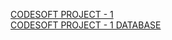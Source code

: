 [CODESOFT PROJECT - 1](https://github.com/parikshit0007/CODSOFT/blob/main/CODSOFT%20%5B%20Project-1%20-%20TITANIC%20SURVIVAL%20PREDICTION%5D%20(1).ipynb)<br>
[CODESOFT PROJECT - 1 DATABASE](https://github.com/parikshit0007/CODSOFT/blob/main/tested.csv)
